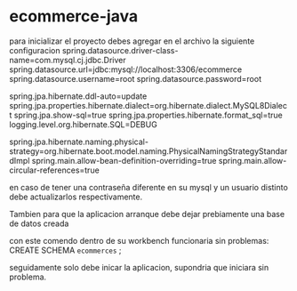 # ecommerce-java
para inicializar el proyecto debes agregar en el archivo la siguiente configuracion 
spring.datasource.driver-class-name=com.mysql.cj.jdbc.Driver
spring.datasource.url=jdbc:mysql://localhost:3306/ecommerce
spring.datasource.username=root
spring.datasource.password=root

spring.jpa.hibernate.ddl-auto=update
spring.jpa.properties.hibernate.dialect=org.hibernate.dialect.MySQL8Dialect
spring.jpa.show-sql=true
spring.jpa.properties.hibernate.format_sql=true
logging.level.org.hibernate.SQL=DEBUG

spring.jpa.hibernate.naming.physical-strategy=org.hibernate.boot.model.naming.PhysicalNamingStrategyStandardImpl
spring.main.allow-bean-definition-overriding=true
spring.main.allow-circular-references=true

en caso de tener una contraseña diferente en su mysql y un usuario distinto debe actualizarlos respectivamente.

Tambien para que la aplicacion arranque debe dejar prebiamente una base de datos creada

con este comendo dentro de su workbench funcionaria sin problemas:
CREATE SCHEMA `ecommerces` ;

seguidamente solo debe inicar la aplicacion, supondria que iniciara sin problema.
